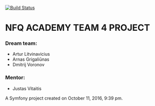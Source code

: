 [![Build Status](https://travis-ci.org/nfqakademija/Fuksai.svg?branch=feature%2Ftravis-ci)](https://travis-ci.org/nfqakademija/Fuksai)

#  NFQ ACADEMY TEAM 4 PROJECT
### Dream team:
* Artur Litvinavicius  
* Arnas Grigaliūnas  
* Dmitrij Voronov  

### Mentor:
* Justas Vitaitis  

A Symfony project created on October 11, 2016, 9:39 pm.

